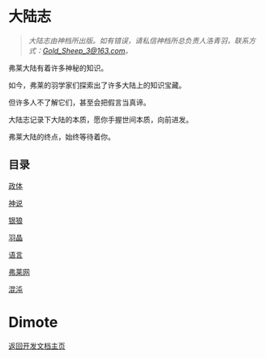 # 大陆志

> *大陆志由神档所出版。如有错误，请私信神档所总负责人洛青羽，联系方式：Gold_Sheep_3@163.com。*

弗莱大陆有着许多神秘的知识。

如今，弗莱的羽学家们探索出了许多大陆上的知识宝藏。

但许多人不了解它们，甚至会把假言当真谛。

大陆志记录下大陆的本质，愿你手握世间本质，向前进发。

弗莱大陆的终点，始终等待着你。

## 目录

[政体](zhengti.md/)

[神说](shenshuo.md/)

[银狼](yinlang.md/)

[羽晶](yujing.md/)

[语言](yuyan.md/)

[弗莱网](fulaiwang.md/)

[混沌](hundun.md/)

# Dimote
[返回开发文档主页](../../index.md)

